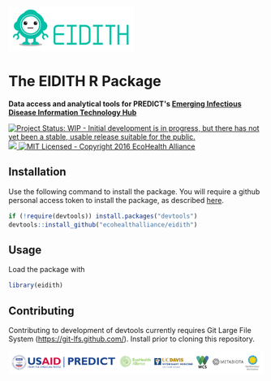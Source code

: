 
<!-- README.md is generated from README.Rmd. Please edit that file -->
![](inst/images/README-eidith-logo-2014.png)

The EIDITH R Package
====================

**Data access and analytical tools for PREDICT's [Emerging Infectious Disease Information Technology Hub](https://www.eidith.org/)**

[![Project Status: WIP - Initial development is in progress, but there has not yet been a stable, usable release suitable for the public.](http://www.repostatus.org/badges/latest/wip.svg)](http://www.repostatus.org/#wip) <a href="https://travis-ci.org/ecohealthalliance/eidith"> <object data="https://img.shields.io/badge/build-unknown-lightgrey.svg" type="image/png"> <img src="https://travis-ci.org/ecohealthalliance/eidith.svg?branch=master" /> </object></a> [![MIT Licensed - Copyright 2016 EcoHealth Alliance](https://img.shields.io/badge/license-MIT-blue.svg)](https://badges.mit-license.org/)

Installation
------------

Use the following command to install the package. You will require a github personal access token to install the package, as described [here](http://happygitwithr.com/api-tokens.html).

``` r
if (!require(devtools)) install.packages("devtools")
devtools::install_github("ecohealthalliance/eidith")
```

Usage
-----

Load the package with

``` r
library(eidith)
```

Contributing
------------

Contributing to development of devtools currently requires Git Large File System (<https://git-lfs.github.com/>). Install prior to cloning this repository.

![](inst/images/README-predictfooter.png)
